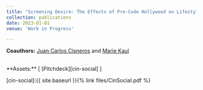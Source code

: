 ```yaml
---
title: "Screening Desire: The Effects of Pre-Code Hollywood on Lifestyle Choices"
collection: publications
date: 2023-01-01
venue: 'Work in Progress'

---
```


**Coauthors:** [Juan Carlos Cisneros][jccp] and [Marie Kaul][mck]
<br>

[jccp]: https://jccisneros.com/
[mck]: https://www.linkedin.com/in/marie-kaul-a557ab166/

<br/>
**Assets:** [ [Pitchdeck][cin-social] ]

[cin-social]:{{ site.baseurl }}{% link files/CinSocial.pdf %}
